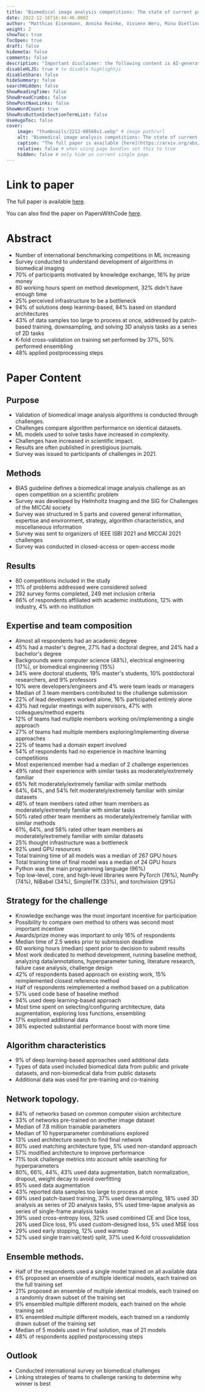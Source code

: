 ```yaml
---
title: "Biomedical image analysis competitions: The state of current participation practice"
date: 2022-12-16T16:44:46.000Z
author: "Matthias Eisenmann, Annika Reinke, Vivienn Weru, Minu Dietlinde Tizabi, Fabian Isensee and 350 others"
weight: 2
showToc: true
TocOpen: true
draft: false
hidemeta: false
comments: false
description: "Important disclaimer: the following content is AI-generated, please make sure to fact check the presented information by reading the full paper."
disableHLJS: true # to disable highlightjs
disableShare: false
hideSummary: false
searchHidden: false
ShowReadingTime: false
ShowBreadCrumbs: false
ShowPostNavLinks: false
ShowWordCount: true
ShowRssButtonInSectionTermList: false
UseHugoToc: false
cover:
    image: "thumbnails/2212-08568v1.webp" # image path/url
    alt: "Biomedical image analysis competitions: The state of current participation practice" # alt text
    caption: "The full paper is available [here](https://arxiv.org/abs/2212.08568)." # display caption under cover
    relative: false # when using page bundles set this to true
    hidden: false # only hide on current single page
---
```


# Link to paper
The full paper is available [here](https://arxiv.org/abs/2212.08568).

You can also find the paper on PapersWithCode [here](https://paperswithcode.com/paper/biomedical-image-analysis-competitions-the).

# Abstract
- Number of international benchmarking competitions in ML increasing
- Survey conducted to understand development of algorithms in biomedical imaging
- 70% of participants motivated by knowledge exchange, 16% by prize money
- 80 working hours spent on method development, 32% didn't have enough time
- 25% perceived infrastructure to be a bottleneck
- 94% of solutions deep learning-based, 84% based on standard architectures
- 43% of data samples too large to process at once, addressed by patch-based training, downsampling, and solving 3D analysis tasks as a series of 2D tasks
- K-fold cross-validation on training set performed by 37%, 50% performed ensembling
- 48% applied postprocessing steps

# Paper Content

## Purpose
- Validation of biomedical image analysis algorithms is conducted through challenges.
- Challenges compare algorithm performance on identical datasets.
- ML models used to solve tasks have increased in complexity.
- Challenges have increased in scientific impact.
- Results are often published in prestigious journals.
- Survey was issued to participants of challenges in 2021.

## Methods
- BIAS guideline defines a biomedical image analysis challenge as an open competition on a scientific problem
- Survey was developed by Helmholtz Imaging and the SIG for Challenges of the MICCAI society
- Survey was structured in 5 parts and covered general information, expertise and environment, strategy, algorithm characteristics, and miscellaneous information
- Survey was sent to organizers of IEEE ISBI 2021 and MICCAI 2021 challenges
- Survey was conducted in closed-access or open-access mode

## Results
- 80 competitions included in the study
- 11% of problems addressed were considered solved
- 292 survey forms completed, 249 met inclusion criteria
- 86% of respondents affiliated with academic institutions, 12% with industry, 4% with no institution

## Expertise and team composition
- Almost all respondents had an academic degree
- 45% had a master's degree, 27% had a doctoral degree, and 24% had a bachelor's degree
- Backgrounds were computer science (48%), electrical engineering (17%), or biomedical engineering (15%)
- 34% were doctoral students, 19% master's students, 10% postdoctoral researchers, and 9% professors
- 10% were developers/engineers and 4% were team leads or managers
- Median of 3 team members contributed to the challenge submission
- 22% of lead developers worked alone, 16% participated entirely alone
- 43% had regular meetings with supervisors, 47% with colleagues/method experts
- 12% of teams had multiple members working on/implementing a single approach
- 27% of teams had multiple members exploring/implementing diverse approaches
- 22% of teams had a domain expert involved
- 54% of respondents had no experience in machine learning competitions
- Most experienced member had a median of 2 challenge experiences
- 49% rated their experience with similar tasks as moderately/extremely familiar
- 65% felt moderately/extremely familiar with similar methods
- 64%, 64%, and 54% felt moderately/extremely familiar with similar datasets
- 48% of team members rated other team members as moderately/extremely familiar with similar tasks
- 50% rated other team members as moderately/extremely familiar with similar methods
- 61%, 64%, and 58% rated other team members as moderately/extremely familiar with similar datasets
- 25% thought infrastructure was a bottleneck
- 92% used GPU resources
- Total training time of all models was a median of 267 GPU hours
- Total training time of final model was a median of 24 GPU hours
- Python was the main programming language (96%)
- Top low-level, core, and high-level libraries were PyTorch (76%), NumPy (74%), NiBabel (34%), SimpleITK (33%), and torchvision (29%)

## Strategy for the challenge
- Knowledge exchange was the most important incentive for participation
- Possibility to compare own method to others was second most important incentive
- Awards/prize money was important to only 16% of respondents
- Median time of 2.5 weeks prior to submission deadline
- 60 working hours (median) spent prior to decision to submit results
- Most work dedicated to method development, running baseline method, analyzing data/annotations, hyperparameter tuning, literature research, failure case analysis, challenge design
- 42% of respondents based approach on existing work, 15% reimplemented closest reference method
- Half of respondents reimplemented a method based on a publication
- 57% used code base of baseline method
- 94% used deep learning-based approach
- Most time spent on selecting/configuring architecture, data augmentation, exploring loss functions, ensembling
- 17% explored additional data
- 38% expected substantial performance boost with more time

## Algorithm characteristics
- 9% of deep learning-based approaches used additional data
- Types of data used included biomedical data from public and private datasets, and non-biomedical data from public datasets
- Additional data was used for pre-training and co-training

## Network topology.
- 84% of networks based on common computer vision architecture
- 33% of networks pre-trained on another image dataset
- Median of 7.8 million trainable parameters
- Median of 10 hyperparameter combinations explored
- 13% used architecture search to find final network
- 80% used matching architecture type, 5% used non-standard approach
- 57% modified architecture to improve performance
- 71% took challenge metrics into account while searching for hyperparameters
- 80%, 66%, 44%, 43% used data augmentation, batch normalization, dropout, weight decay to avoid overfitting
- 85% used data augmentation
- 43% reported data samples too large to process at once
- 69% used patch-based training, 37% used downsampling, 18% used 3D analysis as series of 2D analysis tasks, 5% used time-lapse analysis as series of single-frame analysis tasks
- 39% used cross-entropy loss, 32% used combined CE and Dice loss, 26% used Dice loss, 9% used custom-designed loss, 5% used MSE loss
- 29% used early stopping, 12% used warmup
- 52% used single train:val(:test) split, 37% used K-fold crossvalidation

## Ensemble methods.
- Half of the respondents used a single model trained on all available data
- 6% proposed an ensemble of multiple identical models, each trained on the full training set
- 21% proposed an ensemble of multiple identical models, each trained on a randomly drawn subset of the training set
- 9% ensembled multiple different models, each trained on the whole training set
- 8% ensembled multiple different models, each trained on a randomly drawn subset of the training set
- Median of 5 models used in final solution, max of 21 models
- 48% of respondents applied postprocessing steps

## Outlook
- Conducted international survey on biomedical challenges
- Linking strategies of teams to challenge ranking to determine why winner is best
